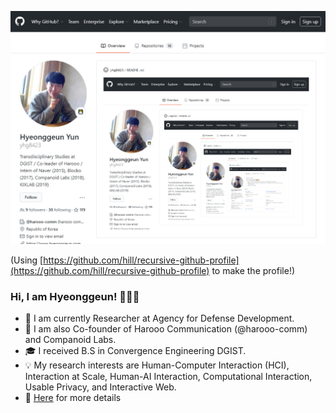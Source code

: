 ![Woah!](https://github.com/yhg8423/yhg8423/blob/master/screenshot-1.png)

(Using [https://github.com/hill/recursive-github-profile](https://github.com/hill/recursive-github-profile) to make the profile!)


### Hi, I am Hyeonggeun! 👋👋👋

- 🔎 I am currently Researcher at Agency for Defense Development. 
- 🌱 I am also Co-founder of Harooo Communication (@harooo-comm) and Companoid Labs.
- 🎓 I received B.S in Convergence Engineering DGIST.
- 💡 My research interests are Human-Computer Interaction (HCI), Interaction at Scale, Human-AI Interaction, Computational Interaction, Usable Privacy, and Interactive Web.
- 💬 [Here](https://www.hyeonggeun.com) for more details
